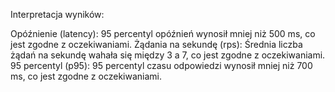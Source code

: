 Interpretacja wyników:

Opóźnienie (latency): 95 percentyl opóźnień wynosił mniej niż 500 ms, co jest zgodne z oczekiwaniami.
Żądania na sekundę (rps): Średnia liczba żądań na sekundę wahała się między 3 a 7, co jest zgodne z oczekiwaniami.
95 percentyl (p95): 95 percentyl czasu odpowiedzi wynosił mniej niż 700 ms, co jest zgodne z oczekiwaniami.
